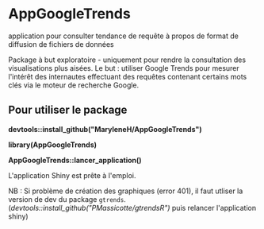 # AppGoogleTrends
application pour consulter tendance de requête à propos de format de diffusion de fichiers de données

Package à but exploratoire - uniquement pour rendre la consultation des visualisations plus aisées.
Le but : utiliser Google Trends pour mesurer l'intérêt des internautes effectuant des requêtes contenant certains mots clés 
via le moteur de recherche Google.

## Pour utiliser le package

**devtools::install_github("MaryleneH/AppGoogleTrends")**   

**library(AppGoogleTrends)**   

**AppGoogleTrends::lancer_application()**  


L'application Shiny est prête à l'emploi.

NB : Si problème de création des graphiques (error 401), il faut utliser la version de dev du package `gtrends`.
(*devtools::install_github("PMassicotte/gtrendsR")* puis relancer l'application shiny)

